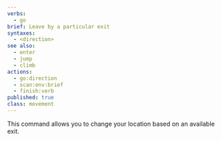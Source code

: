 ```yaml
---
verbs:
  - go
brief: Leave by a particular exit
syntaxes:
  - <direction>
see also:
  - enter
  - jump
  - climb
actions:
  - go:direction
  - scan:env:brief
  - finish:verb
published: true
class: movement
---
```

This command allows you to change your location based on an available exit.
